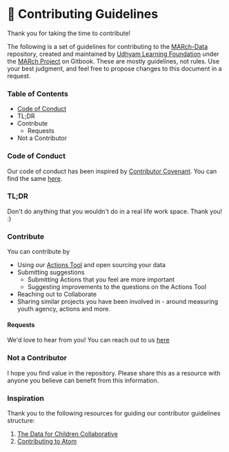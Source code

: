 # 🤝 Contributing Guidelines

Thank you for taking the time to contribute!

The following is a set of guidelines for contributing to the [MARch-Data](https://github.com/udhyam/march-data) repository, created and maintained by  [Udhyam Learning Foundation](https://udhyam.org/) under the [MARch Project](https://udhyam.gitbook.io/march/) on Gitbook. These are mostly guidelines, not rules. Use your best judgment, and feel free to propose changes to this document in a request.

### Table of Contents

* [Code of Conduct](https://app.gitbook.com/o/LLreaFrxCaBcouDbgDic/s/wTQFEGnXBGH6eqgDQu8A/\~/changes/20/actions-data/contributing-guidelines/contributor-covenant-code-of-conduct)
* TL;DR
* Contribute
  * Requests
* Not a Contributor

### Code of Conduct

Our code of conduct has been inspired by [Contributor Covenant](https://www.contributor-covenant.org/). You can find the same [here](https://app.gitbook.com/o/LLreaFrxCaBcouDbgDic/s/wTQFEGnXBGH6eqgDQu8A/\~/changes/20/actions-data/contributing-guidelines/contributor-covenant-code-of-conduct).

### TL;DR

Don't do anything that you wouldn't do in a real life work space. Thank you! :)

### Contribute

You can contribute by&#x20;

* Using our [Actions Tool](../../tool-version-1/actions-tool/download-the-actions-tool/) and open sourcing your data
* Submitting suggestions
  * Submitting Actions that you feel are more important
  * Suggesting improvements to the questions on the Actions Tool
* Reaching out to Collaborate
* Sharing similar projects you have been involved in - around measuring youth agency, actions and more.

#### Requests

We'd love to hear from you! You can reach out to us [here](../../way-forward/reach-out-to-us.md)

### Not a Contributor

I hope you find value in the repository. Please share this as a resource with anyone you believe can benefit from this information.

### Inspiration

Thank you to the following resources for guiding our contributor guidelines structure:

1. [The Data for Children Collaborative](https://github.com/The-Data-for-Children-Collaborative/noral-project/blob/main/\_contribute/CONTRIBUTING.md)
2. [Contributing to Atom](https://github.com/atom/atom/blob/master/CONTRIBUTING.md)
